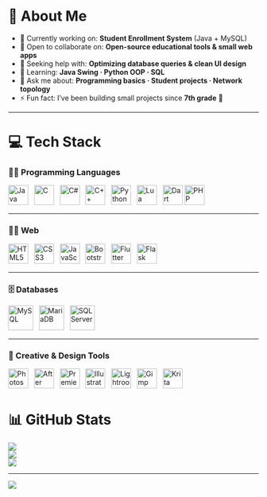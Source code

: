 # 💫 About Me
- 🔭 Currently working on: **Student Enrollment System** (Java + MySQL)  
- 🤝 Open to collaborate on: **Open-source educational tools & small web apps**  
- 🤔 Seeking help with: **Optimizing database queries & clean UI design**  
- 🌱 Learning: **Java Swing · Python OOP · SQL**  
- 💬 Ask me about: **Programming basics · Student projects · Network topology**  
- ⚡ Fun fact: I’ve been building small projects since **7th grade** 🚀  

---

# 💻 Tech Stack

<h3>🧑‍💻 Programming Languages</h3>
<p align="left">  
  <img src="https://cdn.jsdelivr.net/gh/devicons/devicon/icons/java/java-original.svg" width="40" height="40" alt="Java"/> &nbsp;  
  <img src="https://cdn.jsdelivr.net/gh/devicons/devicon/icons/c/c-original.svg" width="40" height="40" alt="C"/> &nbsp;  
  <img src="https://cdn.jsdelivr.net/gh/devicons/devicon/icons/csharp/csharp-original.svg" width="40" height="40" alt="C#"/> &nbsp;  
  <img src="https://cdn.jsdelivr.net/gh/devicons/devicon/icons/cplusplus/cplusplus-original.svg" width="40" height="40" alt="C++"/> &nbsp;  
  <img src="https://cdn.jsdelivr.net/gh/devicons/devicon/icons/python/python-original.svg" width="40" height="40" alt="Python"/> &nbsp;  
  <img src="https://cdn.jsdelivr.net/gh/devicons/devicon/icons/lua/lua-original.svg" width="40" height="40" alt="Lua"/> &nbsp;  
  <img src="https://cdn.jsdelivr.net/gh/devicons/devicon/icons/dart/dart-original.svg" width="40" height="40" alt="Dart"/>  
    <img src="https://upload.wikimedia.org/wikipedia/commons/2/27/PHP-logo.svg" width="40" height="40" alt="PHP"/>  
</p>

---

<h3>👨‍💻 Web</h3>
<p align="left">  
  <img src="https://cdn.jsdelivr.net/gh/devicons/devicon/icons/html5/html5-original.svg" width="40" height="40" alt="HTML5"/> &nbsp;  
  <img src="https://cdn.jsdelivr.net/gh/devicons/devicon/icons/css3/css3-original.svg" width="40" height="40" alt="CSS3"/> &nbsp;  
  <img src="https://cdn.jsdelivr.net/gh/devicons/devicon/icons/javascript/javascript-original.svg" width="40" height="40" alt="JavaScript"/> &nbsp;  
  <img src="https://cdn.jsdelivr.net/gh/devicons/devicon/icons/bootstrap/bootstrap-original.svg" width="40" height="40" alt="Bootstrap"/> &nbsp;  
  <img src="https://cdn.jsdelivr.net/gh/devicons/devicon/icons/flutter/flutter-original.svg" width="40" height="40" alt="Flutter"/> &nbsp;  
  <img src="https://cdn.jsdelivr.net/gh/devicons/devicon/icons/flask/flask-original.svg" width="40" height="40" alt="Flask"/>  
</p>

---

<h3>🗄️ Databases </h3>
<p align="left">  
  <img src="https://cdn.jsdelivr.net/gh/devicons/devicon/icons/mysql/mysql-original-wordmark.svg" width="50" height="50" alt="MySQL"/> &nbsp;  
  <img src="https://cdn.jsdelivr.net/gh/devicons/devicon/icons/mariadb/mariadb-original-wordmark.svg" width="50" height="50" alt="MariaDB"/> &nbsp;  
  <img src="https://cdn.jsdelivr.net/gh/devicons/devicon/icons/microsoftsqlserver/microsoftsqlserver-plain-wordmark.svg" width="50" height="50" alt="SQL Server"/>  
</p>  

---

<h3>🎨 Creative & Design Tools  </h3>
<p align="left">  
  <img src="https://upload.wikimedia.org/wikipedia/commons/thumb/a/af/Adobe_Photoshop_CC_icon.svg/1051px-Adobe_Photoshop_CC_icon.svg.png" width="40" height="40" alt="Photoshop"/> &nbsp;  
  <img src="https://cdn.jsdelivr.net/gh/devicons/devicon/icons/aftereffects/aftereffects-original.svg" width="40" height="40" alt="After Effects"/> &nbsp;  
  <img src="https://cdn.jsdelivr.net/gh/devicons/devicon/icons/premierepro/premierepro-original.svg" width="40" height="40" alt="Premiere Pro"/> &nbsp;  
  <img src="https://upload.wikimedia.org/wikipedia/commons/thumb/f/fb/Adobe_Illustrator_CC_icon.svg/2101px-Adobe_Illustrator_CC_icon.svg.png" width="40" height="40" alt="Illustrator"/> &nbsp;  
  <img src="https://upload.wikimedia.org/wikipedia/commons/thumb/b/b6/Adobe_Photoshop_Lightroom_CC_logo.svg/1200px-Adobe_Photoshop_Lightroom_CC_logo.svg.png" width="40" height="40" alt="Lightroom"/> &nbsp;  
  <img src="https://cdn.jsdelivr.net/gh/devicons/devicon/icons/gimp/gimp-original.svg" width="40" height="40" alt="Gimp"/> &nbsp;  
  <img src="https://upload.wikimedia.org/wikipedia/commons/thumb/7/73/Calligrakrita-base.svg/1200px-Calligrakrita-base.svg.png" width="40" height="40" alt="Krita"/>  
</p>  

# 📊 GitHub Stats
![](https://github-readme-stats.vercel.app/api?username=Lazydev69&theme=shadow_blue&hide_border=false&include_all_commits=false&count_private=false)  
![](https://nirzak-streak-stats.vercel.app/?user=Lazydev69&theme=shadow_blue&hide_border=false)  
![](https://github-readme-stats.vercel.app/api/top-langs/?username=Lazydev69&theme=shadow_blue&hide_border=false&include_all_commits=false&count_private=false&layout=compact)  

---

[![](https://visitcount.itsvg.in/api?id=Lazydev69&icon=0&color=0)](https://visitcount.itsvg.in)  

